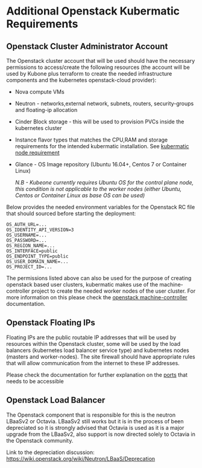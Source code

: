 # Additional Openstack Kubermatic Requirements


## Openstack Cluster Administrator Account

The Openstack cluster account that will be used should have the necessary permissions to access/create the following resources (the account will be used by Kubone plus terraform to create the needed infrastructure components and the kubernetes openstack-cloud provider):

- Nova compute VMs

- Neutron - networks,external network, subnets, routers, security-groups and floating-ip allocation

- Cinder Block storage - this will be used to provision PVCs inside the kubernetes cluster

- Instance flavor types that matches the CPU,RAM and storage requirements for the intended kubermatic installation. See [kubermatic node requirement](https://docs.kubermatic.io/requirements/cluster_requirements/#master-cluster)

- Glance - OS Image repository (Ubuntu 16.04+, Centos 7 or Container Linux)

  *N.B - Kubeone currently requires Ubuntu OS for the control plane node, this condition is not applicable to the worker nodes (either Ubuntu, Centos or Container Linux as base OS can be used)*

Below provides the needed environment variables for the Openstack RC file that should sourced before starting the deployment:

```
OS_AUTH_URL=...
OS_IDENTITY_API_VERSION=3
OS_USERNAME=...
OS_PASSWORD=...
OS_REGION_NAME=...
OS_INTERFACE=public
OS_ENDPOINT_TYPE=public
OS_USER_DOMAIN_NAME=...
OS_PROJECT_ID=...
```

The permissions listed above can also be used for the purpose of creating openstack based user clusters, kubermatic makes use of the machine-controller project to create the needed worker nodes of the user cluster. For more information on this please check the [openstack machine-controller](https://github.com/kubermatic/machine-controller/blob/master/examples/openstack-machinedeployment.yaml) documentation.

## Openstack Floating IPs

Floating IPs are the public routable IP addresses that will be used by resources within the Openstack cluster, some will be used by the load balancers (kubernetes load balancer service type) and kubernetes nodes (masters and worker-nodes). The site firewall should have appropriate rules that will allow communication from the internet to these IP addresses. 

Please check the documentation for further explanation on the [ports](https://docs.kubermatic.io/requirements/cluster_requirements/#check-required-ports) that needs to be accessible

## Openstack Load Balancer

The Openstack component that is responsible for this is the neutron LBaaSv2 or Octavia. LBaaSv2 still works but it is in the process of been depreciated so it is strongly advised that Octavia is used as it is a major upgrade from the LBaaSv2, also support is now directed solely to Octavia in the Openstack community.

Link to the depreciation discussion: https://wiki.openstack.org/wiki/Neutron/LBaaS/Deprecation


